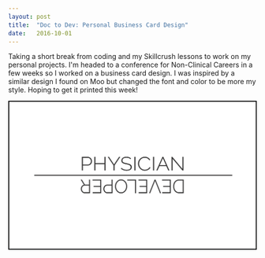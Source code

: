 ```yaml
---
layout: post
title:  "Doc to Dev: Personal Business Card Design"
date:   2016-10-01
---
```

Taking a short break from coding and my Skillcrush lessons to work on my personal projects. I'm headed to a conference for
Non-Clinical Careers in a few weeks so I worked on a business card design. I was inspired by a similar design I found on Moo
but changed the font and color to be more my style. Hoping to get it printed this week!

![Card](/assets/img/100116.png)
